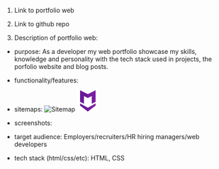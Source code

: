 1. Link to portfolio web
2. Link to github repo

3. Description of portfolio web:
- purpose:
As a developer my web portfolio showcase my skills, knowledge and personality with the tech stack used in projects, the porfolio website and blog posts.

- functionality/features:

- sitemaps:
![Sitemap](/)
![alt text][logo]

[logo]: https://github.com/adam-p/markdown-here/raw/master/src/common/images/icon48.png "Logo Title Text 2"

- screenshots:

- target audience:
Employers/recruiters/HR hiring managers/web developers

- tech stack (html/css/etc):
HTML, CSS
